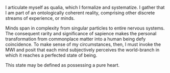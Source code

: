 I articulate myself as qualia, which I formalize and systematize. I gather that I am part of an ontologically coherent reality, comprising other discrete streams of experience, or minds.

Minds span in complexity from singular particles to entire nervous systems. The consequent rarity and significance of sapience makes the personal transformation from commonplace matter into a human being defy coincidence. To make sense of my circumstances, then, I must invoke the MWI and posit that each mind subjectively perceives the world-branch in which it reaches a perfected state of being.

This state may be defined as possessing a pure heart. 
